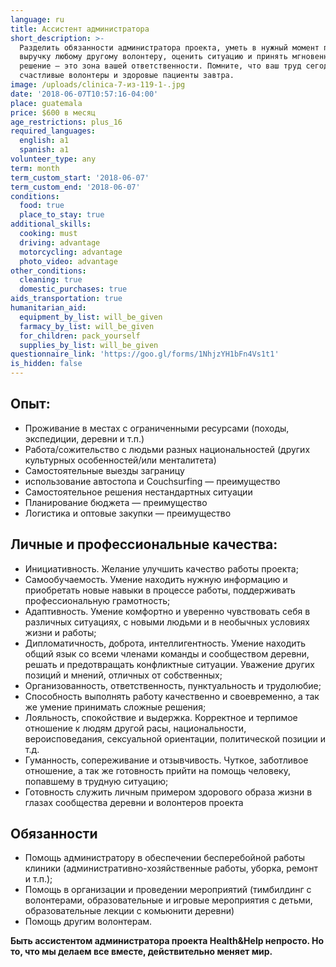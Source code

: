 ```yaml
---
language: ru
title: Ассистент администратора
short_description: >-
  Разделить обязанности администратора проекта, уметь в нужный момент прийти на
  выручку любому другому волонтеру, оценить ситуацию и принять мгновенное
  решение — это зона вашей ответственности. Помните, что ваш труд сегодня — это
  счастливые волонтеры и здоровые пациенты завтра.
image: /uploads/clinica-7-из-119-1-.jpg
date: '2018-06-07T10:57:16-04:00'
place: guatemala
price: $600 в месяц
age_restrictions: plus_16
required_languages:
  english: a1
  spanish: a1
volunteer_type: any
term: month
term_custom_start: '2018-06-07'
term_custom_end: '2018-06-07'
conditions:
  food: true
  place_to_stay: true
additional_skills:
  cooking: must
  driving: advantage
  motorcycling: advantage
  photo_video: advantage
other_conditions:
  cleaning: true
  domestic_purchases: true
aids_transportation: true
humanitarian_aid:
  equipment_by_list: will_be_given
  farmacy_by_list: will_be_given
  for_children: pack_yourself
  supplies_by_list: will_be_given
questionnaire_link: 'https://goo.gl/forms/1NhjzYH1bFn4Vs1t1'
is_hidden: false
---
```

## Опыт:

* Проживание в местах с ограниченными ресурсами (походы, экспедиции, деревни и т.п.)
* Работа/сожительство с людьми разных национальностей (других культурных особенностей/или менталитета)
* Самостоятельные выезды заграницу
* использование автостопа и Couchsurfing — преимущество
* Самостоятельное решения нестандартных ситуации
* Планирование бюджета — преимущество
* Логистика и оптовые закупки — преимущество

## Личные и профессиональные качества:

* Инициативность. Желание улучшить качество работы проекта;
* Самообучаемость. Умение находить нужную информацию и приобретать новые навыки в процессе работы, поддерживать профессиональную грамотность;
* Адаптивность. Умение комфортно и уверенно чувствовать себя в различных ситуациях, с новыми людьми и в необычных условиях жизни и работы;
* Дипломатичность, доброта, интеллигентность. Умение находить общий язык со всеми членами команды и сообществом деревни, решать и предотвращать конфликтные ситуации. Уважение других позиций и мнений, отличных от собственных;
* Организованность, ответственность, пунктуальность и трудолюбие;
* Способность выполнять работу качественно и своевременно, а так же умение принимать сложные решения;
* Лояльность, cпокойствие и выдержка. Корректное и терпимое отношение к людям другой расы, национальности, вероисповедания, сексуальной ориентации, политической позиции и т.д.
* Гуманность, сопереживание и отзывчивость. Чуткое, заботливое отношение, а так же готовность прийти на помощь человеку, попавшему в трудную ситуацию;
* Готовность служить личным примером здорового образа жизни в глазах сообщества деревни и волонтеров проекта

## Обязанности 

* Помощь администратору в обеспечении бесперебойной работы клиники (административно-хозяйственные работы, уборка, ремонт и т.п.);
* Помощь в организации и проведении мероприятий (тимбилдинг с волонтерами, образовательные и игровые мероприятия с детьми, образовательные лекции с комьюнити деревни)
* Помощь другим волонтерам.

**Быть ассистентом администратора проекта Health&Help непросто. Но то, что мы делаем все вместе, действительно меняет мир.**
